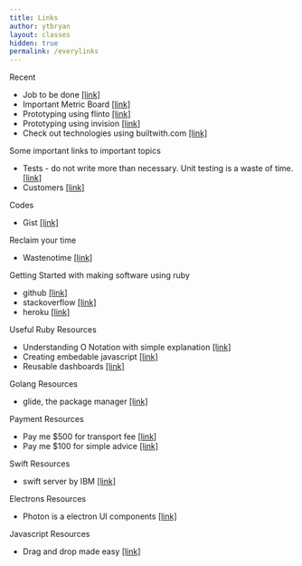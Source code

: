 ```yaml
---
title: Links
author: ytbryan
layout: classes
hidden: true
permalink: /everylinks
---
```


Recent
- Job to be done [[link]](http://innovatorstoolkit.com/content/technique-1-jobs-be-done)
- Important Metric Board [[link]](https://twitter.com/ytbryan/status/440884044146814977)
- Prototyping using flinto [[link]](https://www.flinto.com)
- Prototyping using invision [[link]](https://www.invisionapp.com)
- Check out technologies using builtwith.com [[link]](https://builtwith.com)

Some important links to important topics
- Tests - do not write more than necessary. Unit testing is a waste of time. [[link]](/docs/testing.pdf)
- Customers [[link]](/docs/customers.jpg)

Codes

- Gist [[link]]()

Reclaim your time

- Wastenotime [[link]](http://www.bumblebeesystems.com/wastenotime/)

Getting Started with making software using ruby

- github [[link]](http://github.com)
- stackoverflow [[link]](http://stackoverflow.com)
- heroku [[link]](http://heroku.com)

Useful Ruby Resources

- Understanding O Notation with simple explanation [[link]](http://blog.honeybadger.io/a-rubyist-s-guide-to-big-o-notation/?utm_source=rubyweekly&utm_medium=email)
- Creating embedable javascript [[link]](http://blog.swirrl.com/articles/creating-asynchronous-embeddable-javascript-widgets/)
- Reusable dashboards [[link]](https://colorlib.com/wp/free-html5-admin-dashboard-templates/)


Golang Resources

- glide, the package manager [[link]](https://github.com/Masterminds/glide)


Payment Resources
- Pay me $500 for transport fee [[link]](https://paypal.me/tadapay/500)
- Pay me $100 for simple advice [[link]](https://paypal.me/tadapay/100)



Swift Resources

- swift server by IBM [[link]](https://github.com/ibm-swift/kitura) 



Electrons Resources

- Photon is a electron UI components [[link]](http://photonkit.com)



Javascript Resources

- Drag and drop made easy [[link]]( https://github.com/bevacqua/dragula)
